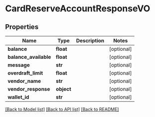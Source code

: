 # CardReserveAccountResponseVO

## Properties
Name | Type | Description | Notes
------------ | ------------- | ------------- | -------------
**balance** | **float** |  | [optional] 
**balance_available** | **float** |  | [optional] 
**message** | **str** |  | [optional] 
**overdraft_limit** | **float** |  | [optional] 
**vendor_name** | **str** |  | [optional] 
**vendor_response** | **object** |  | [optional] 
**wallet_id** | **str** |  | [optional] 

[[Back to Model list]](../README.md#documentation-for-models) [[Back to API list]](../README.md#documentation-for-api-endpoints) [[Back to README]](../README.md)


